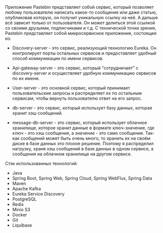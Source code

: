 Приложение Pastebin представляет собой сервис, который позволяет любому пользователю написать какое-то сообщение или даже статью, опубликовав которую, он получит уникальную ссылку на неё. А дальше всё зависит только от пользователя. Он может делиться этой ссылкой со своими друзьями, подписчиками и т.д. С технической точки зрения, Pastebin представляет собой микросервисное приложение, состоящее из:

- Discovery-server - это сервис, реализующий технологию Eureka. Он контролирует порты остальных сервисов и предоставляет удобный способ коммуникации по имени сервисов.

- Api-gateway-server - это сервис, который "сотрудничает" с discovery-server и осуществляет удобную коммуникацию сервисов по их имени.

- User-server - это основной сервис, который принимает пользовательские запросы и распределяет их по остальным сервисам, чтобы вернуть пользователю ответ на его запрос.

- db-server - это сервис, который использует базу данных, которая хранит хэш сообщений.

- message-db-server - это сервис, который использует облачное хранилище, которое хранит данные в формате ключ-значение, где ключ - это хэш сообщения, а значение - это само сообщение. Так-как сообщений может быть очень много, то хранить их на своём диске в базе данных это плохое решение. Поэтому я распределил нагрузку, храня хэш сообщений в базе данных в одном сервисе, а сообщения на облачном хранилище на другом сервисе.

Стэк использованных технологий:

- Java
- Spring Boot, Spring Web, Spring Cloud, Spring WebFlux, Spring Data
- Maven
- Apache Kafka
- Eureka Service Discovery
- PostgreSQL
- Redis
- Minio S3
- Docker
- Git
- Liquibase
